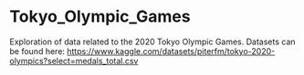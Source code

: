 # Tokyo_Olympic_Games
Exploration of data related to the 2020 Tokyo Olympic Games. Datasets can be found here: https://www.kaggle.com/datasets/piterfm/tokyo-2020-olympics?select=medals_total.csv
